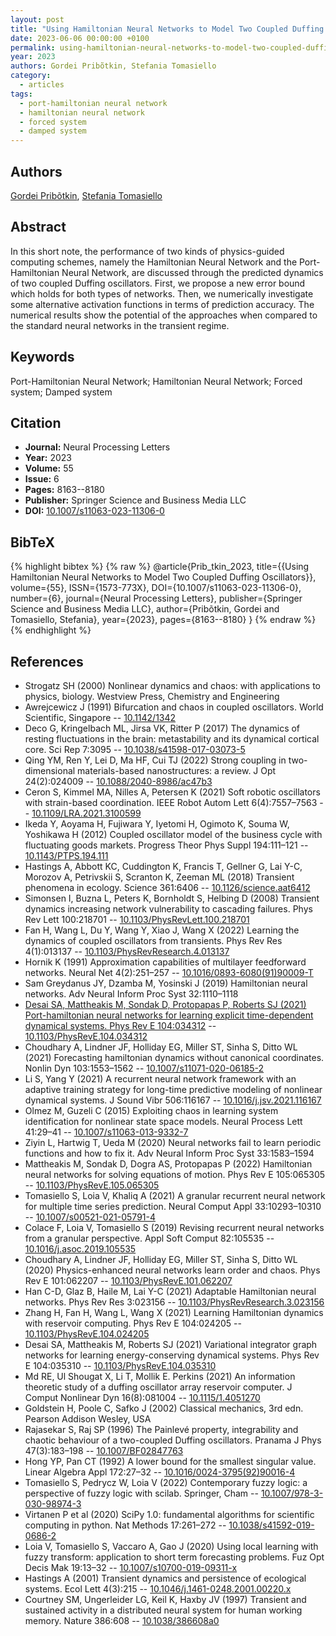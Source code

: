```yaml
---
layout: post
title: "Using Hamiltonian Neural Networks to Model Two Coupled Duffing Oscillators"
date: 2023-06-06 00:00:00 +0100
permalink: using-hamiltonian-neural-networks-to-model-two-coupled-duffing-oscillators
year: 2023
authors: Gordei Pribõtkin, Stefania Tomasiello
category:
  - articles
tags:
  - port-hamiltonian neural network
  - hamiltonian neural network
  - forced system
  - damped system
---
```

 
## Authors
[Gordei Pribõtkin](authors/gordei_pribotkin), [Stefania Tomasiello](authors/stefania_tomasiello)
 
## Abstract
In this short note, the performance of two kinds of physics-guided computing schemes, namely the Hamiltonian Neural Network and the Port-Hamiltonian Neural Network, are discussed through the predicted dynamics of two coupled Duffing oscillators. First, we propose a new error bound which holds for both types of networks. Then, we numerically investigate some alternative activation functions in terms of prediction accuracy. The numerical results show the potential of the approaches when compared to the standard neural networks in the transient regime.
 
## Keywords
Port-Hamiltonian Neural Network; Hamiltonian Neural Network; Forced system; Damped system
 
## Citation
- **Journal:** Neural Processing Letters
- **Year:** 2023
- **Volume:** 55
- **Issue:** 6
- **Pages:** 8163--8180
- **Publisher:** Springer Science and Business Media LLC
- **DOI:** [10.1007/s11063-023-11306-0](https://doi.org/10.1007/s11063-023-11306-0)
 
## BibTeX
{% highlight bibtex %}
{% raw %}
@article{Prib_tkin_2023,
  title={{Using Hamiltonian Neural Networks to Model Two Coupled Duffing Oscillators}},
  volume={55},
  ISSN={1573-773X},
  DOI={10.1007/s11063-023-11306-0},
  number={6},
  journal={Neural Processing Letters},
  publisher={Springer Science and Business Media LLC},
  author={Pribõtkin, Gordei and Tomasiello, Stefania},
  year={2023},
  pages={8163--8180}
}
{% endraw %}
{% endhighlight %}
 
## References
- Strogatz SH (2000) Nonlinear dynamics and chaos: with applications to physics, biology. Westview Press, Chemistry and Engineering
- Awrejcewicz J (1991) Bifurcation and chaos in coupled oscillators. World Scientific, Singapore -- [10.1142/1342](https://doi.org/10.1142/1342)
- Deco G, Kringelbach ML, Jirsa VK, Ritter P (2017) The dynamics of resting fluctuations in the brain: metastability and its dynamical cortical core. Sci Rep 7:3095 -- [10.1038/s41598-017-03073-5](https://doi.org/10.1038/s41598-017-03073-5)
- Qing YM, Ren Y, Lei D, Ma HF, Cui TJ (2022) Strong coupling in two-dimensional materials-based nanostructures: a review. J Opt 24(2):024009 -- [10.1088/2040-8986/ac47b3](https://doi.org/10.1088/2040-8986/ac47b3)
- Ceron S, Kimmel MA, Nilles A, Petersen K (2021) Soft robotic oscillators with strain-based coordination. IEEE Robot Autom Lett 6(4):7557–7563 -- [10.1109/LRA.2021.3100599](https://doi.org/10.1109/LRA.2021.3100599)
- Ikeda Y, Aoyama H, Fujiwara Y, Iyetomi H, Ogimoto K, Souma W, Yoshikawa H (2012) Coupled oscillator model of the business cycle with fluctuating goods markets. Progress Theor Phys Suppl 194:111–121 -- [10.1143/PTPS.194.111](https://doi.org/10.1143/PTPS.194.111)
- Hastings A, Abbott KC, Cuddington K, Francis T, Gellner G, Lai Y-C, Morozov A, Petrivskii S, Scranton K, Zeeman ML (2018) Transient phenomena in ecology. Science 361:6406 -- [10.1126/science.aat6412](https://doi.org/10.1126/science.aat6412)
- Simonsen I, Buzna L, Peters K, Bornholdt S, Helbing D (2008) Transient dynamics increasing network vulnerability to cascading failures. Phys Rev Lett 100:218701 -- [10.1103/PhysRevLett.100.218701](https://doi.org/10.1103/PhysRevLett.100.218701)
- Fan H, Wang L, Du Y, Wang Y, Xiao J, Wang X (2022) Learning the dynamics of coupled oscillators from transients. Phys Rev Res 4(1):013137 -- [10.1103/PhysRevResearch.4.013137](https://doi.org/10.1103/PhysRevResearch.4.013137)
- Hornik K (1991) Approximation capabilities of multilayer feedforward networks. Neural Net 4(2):251–257 -- [10.1016/0893-6080(91)90009-T](https://doi.org/10.1016/0893-6080(91)90009-T)
- Sam Greydanus JY, Dzamba M, Yosinski J (2019) Hamiltonian neural networks. Adv Neural Inform Proc Syst 32:1110–1118
- [Desai SA, Mattheakis M, Sondak D, Protopapas P, Roberts SJ (2021) Port-hamiltonian neural networks for learning explicit time-dependent dynamical systems. Phys Rev E 104:034312](port-hamiltonian-neural-networks-for-learning-explicit-time-dependent-dynamical-systems) -- [10.1103/PhysRevE.104.034312](https://doi.org/10.1103/PhysRevE.104.034312)
- Choudhary A, Lindner JF, Holliday EG, Miller ST, Sinha S, Ditto WL (2021) Forecasting hamiltonian dynamics without canonical coordinates. Nonlin Dyn 103:1553–1562 -- [10.1007/s11071-020-06185-2](https://doi.org/10.1007/s11071-020-06185-2)
- Li S, Yang Y (2021) A recurrent neural network framework with an adaptive training strategy for long-time predictive modeling of nonlinear dynamical systems. J Sound Vibr 506:116167 -- [10.1016/j.jsv.2021.116167](https://doi.org/10.1016/j.jsv.2021.116167)
- Olmez M, Guzeli C (2015) Exploiting chaos in learning system identification for nonlinear state space models. Neural Process Lett 41:29–41 -- [10.1007/s11063-013-9332-7](https://doi.org/10.1007/s11063-013-9332-7)
- Ziyin L, Hartwig T, Ueda M (2020) Neural networks fail to learn periodic functions and how to fix it. Adv Neural Inform Proc Syst 33:1583–1594
- Mattheakis M, Sondak D, Dogra AS, Protopapas P (2022) Hamiltonian neural networks for solving equations of motion. Phys Rev E 105:065305 -- [10.1103/PhysRevE.105.065305](https://doi.org/10.1103/PhysRevE.105.065305)
- Tomasiello S, Loia V, Khaliq A (2021) A granular recurrent neural network for multiple time series prediction. Neural Comput Appl 33:10293–10310 -- [10.1007/s00521-021-05791-4](https://doi.org/10.1007/s00521-021-05791-4)
- Colace F, Loia V, Tomasiello S (2019) Revising recurrent neural networks from a granular perspective. Appl Soft Comput 82:105535 -- [10.1016/j.asoc.2019.105535](https://doi.org/10.1016/j.asoc.2019.105535)
- Choudhary A, Lindner JF, Holliday EG, Miller ST, Sinha S, Ditto WL (2020) Physics-enhanced neural networks learn order and chaos. Phys Rev E 101:062207 -- [10.1103/PhysRevE.101.062207](https://doi.org/10.1103/PhysRevE.101.062207)
- Han C-D, Glaz B, Haile M, Lai Y-C (2021) Adaptable Hamiltonian neural networks. Phys Rev Res 3:023156 -- [10.1103/PhysRevResearch.3.023156](https://doi.org/10.1103/PhysRevResearch.3.023156)
- Zhang H, Fan H, Wang L, Wang X (2021) Learning Hamiltonian dynamics with reservoir computing. Phys Rev E 104:024205 -- [10.1103/PhysRevE.104.024205](https://doi.org/10.1103/PhysRevE.104.024205)
- Desai SA, Mattheakis M, Roberts SJ (2021) Variational integrator graph networks for learning energy-conserving dynamical systems. Phys Rev E 104:035310 -- [10.1103/PhysRevE.104.035310](https://doi.org/10.1103/PhysRevE.104.035310)
- Md RE, Ul Shougat X, Li T, Mollik E. Perkins (2021) An information theoretic study of a duffing oscillator array reservoir computer. J Comput Nonlinear Dyn 16(8):081004 -- [10.1115/1.4051270](https://doi.org/10.1115/1.4051270)
- Goldstein H, Poole C, Safko J (2002) Classical mechanics, 3rd edn. Pearson Addison Wesley, USA
- Rajasekar S, Raj SP (1996) The Painlevé property, integrability and chaotic behaviour of a two-coupled Duffing oscillators. Pranama J Phys 47(3):183–198 -- [10.1007/BF02847763](https://doi.org/10.1007/BF02847763)
- Hong YP, Pan CT (1992) A lower bound for the smallest singular value. Linear Algebra Appl 172:27–32 -- [10.1016/0024-3795(92)90016-4](https://doi.org/10.1016/0024-3795(92)90016-4)
- Tomasiello S, Pedrycz W, Loia V (2022) Contemporary fuzzy logic: a perspective of fuzzy logic with scilab. Springer, Cham -- [10.1007/978-3-030-98974-3](https://doi.org/10.1007/978-3-030-98974-3)
- Virtanen P et al (2020) SciPy 1.0: fundamental algorithms for scientific computing in python. Nat Methods 17:261–272 -- [10.1038/s41592-019-0686-2](https://doi.org/10.1038/s41592-019-0686-2)
- Loia V, Tomasiello S, Vaccaro A, Gao J (2020) Using local learning with fuzzy transform: application to short term forecasting problems. Fuz Opt Decis Mak 19:13–32 -- [10.1007/s10700-019-09311-x](https://doi.org/10.1007/s10700-019-09311-x)
- Hastings A (2001) Transient dynamics and persistence of ecological systems. Ecol Lett 4(3):215 -- [10.1046/j.1461-0248.2001.00220.x](https://doi.org/10.1046/j.1461-0248.2001.00220.x)
- Courtney SM, Ungerleider LG, Keil K, Haxby JV (1997) Transient and sustained activity in a distributed neural system for human working memory. Nature 386:608 -- [10.1038/386608a0](https://doi.org/10.1038/386608a0)

